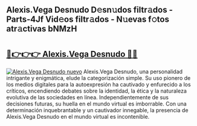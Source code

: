 ## Alexis.Vega Desnudo D𝚎sn𝚞dos filtr𝚊dos - Parts-4Jf Vid𝚎os filtr𝚊dos - N𝚞evas f𝚘tos atr𝚊ctivas bNMzH

# <h2><a href="http://mb7o1n.tromn.icu/?c=Alexis.Vega+Desnudo">🔗👉👉👉 Alexis.Vega Desnudo 🔗🔗</a></h2>

[![Alexis.Vega Desnudo nuevo](https://i.imgur.com/pEAQMta.gif)](http://mb7o1n.tromn.icu/?c=Alexis.Vega+Desnudo)
Alexis.Vega Desnudo, una personalidad intrigante y enigmática, elude la categorización simple. Su uso pionero de los medios digitales para la autoexpresión ha cautivado y enfurecido a los críticos, encendiendo debates sobre la identidad, la ética y la naturaleza evolutiva de las sociedades en línea. Independientemente de sus decisiones futuras, su huella en el mundo virtual es imborrable. Con una determinación inquebrantable y un cautivador innegable, la presencia de Alexis.Vega Desnudo en el mundo virtual es incontenible.
